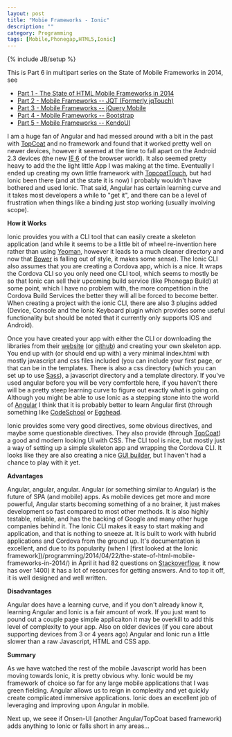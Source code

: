 ```yaml
---
layout: post
title: "Mobie Frameworks - Ionic"
description: ""
category: Programming
tags: [Mobile,Phonegap,HTML5,Ionic]
---
```

{% include JB/setup %}

This is Part 6 in multipart series on the State of Mobile Frameworks in 2014, see

* [Part 1 - The State of HTML Mobile Frameworks in 2014](/programming/2014/04/22/the-state-of-html-mobile-frameworks-in-2014/)
* [Part 2 - Mobile Frameworks -- JQT (Formerly jqTouch)](/programming/2014/04/24/mobile-frameworks-jqt/)
* [Part 3 - Mobile Frameworks -- jQuery Mobile](/programming/2014/04/26/mobile-frameworks-jquery-mobile/)
* [Part 4 - Mobile Frameworks -- Bootstrap](/programming/2014/05/08/mobile-frameworks-bootstrap/)
* [Part 5 - Mobile Frameworks -- KendoUI](/programming/2014/07/28/mobile-frameworks-kendoui/)

I am a huge fan of Angular and had messed around with a bit in the past with [TopCoat](http://topcoat.io/) and no framework
and found that it worked pretty well on newer devices, however it seemed at the time to fall apart on the Android 2.3
devices (the new [IE 6](https://www.modern.ie/en-us/ie6countdown) of the browser world).  It also seemed pretty heavy to
add the the light little App I was making at the time.  Eventually I ended up creating my own little framework with
[TopcoatTouch](http://topcoattouch.com), but had Ionic been there (and at the state it is now) I probably wouldn't
have bothered and used Ionic.  That said, Angular has certain learning curve and it takes most developers a while to 
 "get it", and there can be a level of frustration when things like a binding just stop working (usually involving
 scope).

**How it Works**

Ionic provides you with a CLI tool that can easily create a skeleton application (and while it seems to be a little
bit of wheel re-invention here rather than using [Yeoman](http://yeoman.io/), however it leads to a much cleaner
directory and now that [Bower](http://bower.io) is falling out of style, it makes some sense).  The Ionic CLI
also assumes that you are creating a Cordova app, which is a nice.  It wraps the Cordova CLI so you only need
one CLI tool, which seems to mostly be so that Ionic can sell their upcoming build service (like Phonegap Build) at some point,
which I have no problem with, the more competition in the Cordova Build Services the better they will all be forced
to become better. When creating a project with the ionic CLI, there are also 3 plugins added (Device, Console and the Ionic Keyboard plugin which
provides some useful functionality but should be noted that it currently only supports IOS and Android).    

Once you have created your app with either the CLI or downloading the libraries from their [website](http://ionicframework.com/)
(or [github](https://github.com/driftyco/ionic)) and creating your own skeleton app.  You end up with (or should end up with)
a very minimal index.html with mostly javascript and css files included (you can include your first page, or that can
be in the templates.  There is also a css directory (which you can set up to use [Sass](http://sass-lang.com/)), a
javascript directory and a template directory.  If you've used angular before you will be very comfortble here, if you
haven't there will be a pretty steep learning curve to figure out exactly what is going on.  Although you might be able
to use Ionic as a stepping stone into the world of [Angular](https://angularjs.org/) I think that it is probably
better to learn Angular first (through something like [CodeSchool](https://www.codeschool.com/courses/shaping-up-with-angular-js) or
[Egghead](http://egghead.io).  

Ionic provides some very good directives, some obvious directives, and maybe some questionable directives.  They also
provide (through [TopCoat](http://topcoat.io)) a good and modern looking UI with CSS.  The CLI tool is nice, but mostly
just a way of setting up a simple skeleton app and wrapping the Cordova CLI.  It looks like they are also creating
a nice [GUI builder](http://ionicframework.com/creator/), but I haven't had a chance to play with it yet.

**Advantages**

Angular, angular, angular.  Angular (or something similar to Angular) is the future of SPA (and mobile) apps.  As 
mobile devices get more and more powerful, Angular starts becoming something of a no brainer, it just makes development
so fast compared to most other methods.  It is also highly testable, reliable, and has the backing of Google and many
other huge companies behind it.  The Ionic CLI makes it easy to start making and application, and that is nothing to 
sneeze at.  It is built to work with hubrid applications and Cordova from the ground up.  It's documentation is 
excellent, and due to its popularity (when I [first looked at the Ionic framework])/programming/2014/04/22/the-state-of-html-mobile-frameworks-in-2014/)
in April it had 82 questions on [Stackoverflow](http://stackoverflow.com/search?q=ionic), it now has over 1400) it
has a lot of resources for getting answers.  And to top it off, it is well designed and well written.  
 

**Disadvantages**

Angular does have a learning curve, and if you don't already know it, learning Angular and Ionic is a fair amount
of work.  If you just want to pound out a couple page simple applicaiton it may be overkill to add this level of 
complexity to your app.  Also on older devices (if you care about supporting devices from 3 or 4 years ago) Angular
and Ionic run a little slower than a raw Javascript, HTML and CSS app.

**Summary**

As we have watched the rest of the mobile Javascript world has been moving towards Ionic, it is pretty obvious why.  Ionic
would be my framework of choice so far for any large mobile applications that I was green fielding.  Angular allows 
us to reign in complexity and yet quickly create complicated immersive applications.  Ionic does an excellent
job of leveraging and improving upon Angular in mobile.  

Next up, we seee if Onsen-UI (another Angular/TopCoat based framework) adds anything to Ionic or falls short in any areas...

